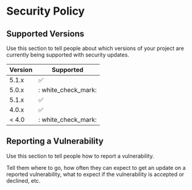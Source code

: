 # Security Policy

## Supported Versions

Use this section to tell people about which versions of your project are
currently being supported with security updates.

| Version | Supported          |
| ------- | ------------------ |
| 5.1.x   | :white_check_mark: |
| 5.0.x   | :  white_check_mark:|
| 5.1.x   | :white_check_mark: |
| 4.0.x   | :white_check_mark: |
| < 4.0   | : white_check_mark:

## Reporting a Vulnerability

Use this section to tell people how to report a vulnerability.

Tell them where to go, how often they can expect to get an update on a
reported vulnerability, what to expect if the vulnerability is accepted or
declined, etc.
